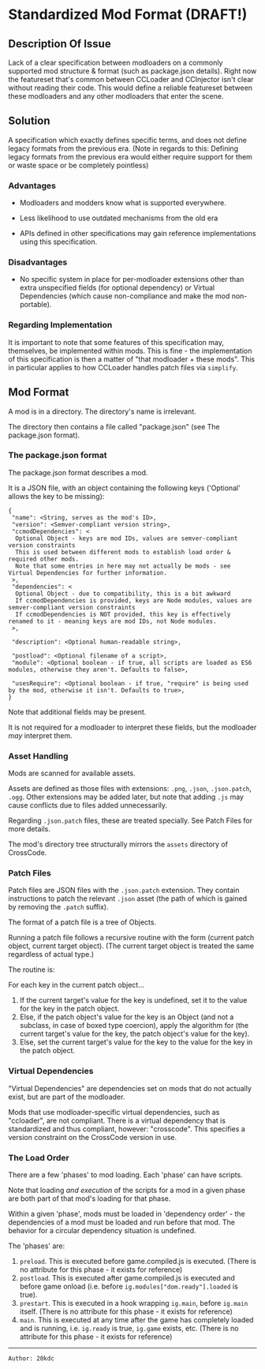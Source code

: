 # Standardized Mod Format (DRAFT!)

## Description Of Issue

Lack of a clear specification between modloaders on a commonly supported mod structure & format (such as package.json details).
Right now the featureset that's common between CCLoader and CCInjector isn't clear without reading their code.
This would define a reliable featureset between these modloaders and any other modloaders that enter the scene.

## Solution

A specification which exactly defines specific terms, and does not define legacy formats from the previous era.
(Note in regards to this: Defining legacy formats from the previous era would either require support for them or waste space or be completely pointless)

### Advantages

- Modloaders and modders know what is supported everywhere.

- Less likelihood to use outdated mechanisms from the old era

- APIs defined in other specifications may gain reference implementations using this specification.

### Disadvantages

- No specific system in place for per-modloader extensions other than extra unspecified fields (for optional dependency) or Virtual Dependencies (which cause non-compliance and make the mod non-portable).

### Regarding Implementation

It is important to note that some features of this specification may, themselves, be implemented within mods.
This is fine - the implementation of this specification is then a matter of "that modloader + these mods".
This in particular applies to how CCLoader handles patch files via `simplify`.

## Mod Format

A mod is in a directory. The directory's name is irrelevant.

The directory then contains a file called "package.json" (see The package.json format).

### The package.json format

The package.json format describes a mod.

It is a JSON file, with an object containing the following keys ('Optional' allows the key to be missing):

```
{
 "name": <String, serves as the mod's ID>,
 "version": <Semver-compliant version string>,
 "ccmodDependencies": <
  Optional Object - keys are mod IDs, values are semver-compliant version constraints
  This is used between different mods to establish load order & required other mods.
  Note that some entries in here may not actually be mods - see Virtual Dependencies for further information.
 >,
 "dependencies": <
  Optional Object - due to compatibility, this is a bit awkward
  If ccmodDependencies is provided, keys are Node modules, values are semver-compliant version constraints
  If ccmodDependencies is NOT provided, this key is effectively renamed to it - meaning keys are mod IDs, not Node modules.
 >,

 "description": <Optional human-readable string>,

 "postload": <Optional filename of a script>,
 "module": <Optional boolean - if true, all scripts are loaded as ES6 modules, otherwise they aren't. Defaults to false>,

 "usesRequire": <Optional boolean - if true, "require" is being used by the mod, otherwise it isn't. Defaults to true>,
}
```

Note that additional fields may be present.

It is not required for a modloader to interpret these fields, but the modloader *may* interpret them.

### Asset Handling

Mods are scanned for available assets.

Assets are defined as those files with extensions: `.png`, `.json`, `.json.patch`, `.ogg`.
Other extensions may be added later, but note that adding `.js` may cause conflicts due to files added unnecessarily.

Regarding `.json.patch` files, these are treated specially. See Patch Files for more details.

The mod's directory tree structurally mirrors the `assets` directory of CrossCode.

### Patch Files

Patch files are JSON files with the `.json.patch` extension. They contain instructions to patch the relevant `.json` asset (the path of which is gained by removing the `.patch` suffix).

The format of a patch file is a tree of Objects.

Running a patch file follows a recursive routine with the form (current patch object, current target object).
(The current target object is treated the same regardless of actual type.)

The routine is:

For each key in the current patch object...

1. If the current target's value for the key is undefined, set it to the value for the key in the patch object.
2. Else, if the patch object's value for the key is an Object (and not a subclass, in case of boxed type coercion), apply the algorithm for (the current target's value for the key, the patch object's value for the key).
3. Else, set the current target's value for the key to the value for the key in the patch object.

### Virtual Dependencies

"Virtual Dependencies" are dependencies set on mods that do not actually exist, but are part of the modloader.

Mods that use modloader-specific virtual dependencies, such as "ccloader", are not compliant.
There is a virtual dependency that is standardized and thus compliant, however: "crosscode". This specifies a version constraint on the CrossCode version in use.

### The Load Order

There are a few 'phases' to mod loading.
Each 'phase' can have scripts.

Note that loading *and execution* of the scripts for a mod in a given phase are both part of that mod's loading for that phase.

Within a given 'phase', mods must be loaded in 'dependency order' - the dependencies of a mod must be loaded and run before that mod.
The behavior for a circular dependency situation is undefined.

The 'phases' are:

1. `preload`. This is executed before game.compiled.js is executed.
    (There is no attribute for this phase - it exists for reference)
2. `postload`. This is executed after game.compiled.js is executed and before game onload (i.e. before `ig.modules["dom.ready"].loaded` is true).
3. `prestart`. This is executed in a hook wrapping `ig.main`, before `ig.main` itself.
   (There is no attribute for this phase - it exists for reference)
4. `main`. This is executed at any time after the game has completely loaded and is running, i.e. `ig.ready` is true, `ig.game` exists, etc.
   (There is no attribute for this phase - it exists for reference)

---

```
Author: 20kdc
```

